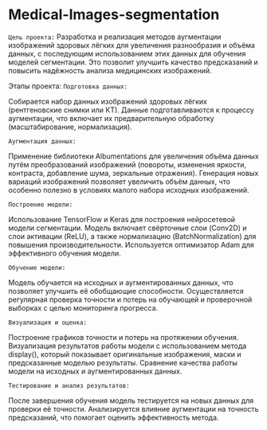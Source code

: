 # Medical-Images-segmentation
`Цель проекта:`
Разработка и реализация методов аугментации изображений здоровых лёгких для увеличения разнообразия и объёма данных, с последующим использованием этих данных для обучения моделей сегментации. Это позволит улучшить качество предсказаний и повысить надёжность анализа медицинских изображений.

Этапы проекта:
`Подготовка данных:`

Собирается набор данных изображений здоровых лёгких (рентгеновские снимки или КТ).
Данные подготавливаются к процессу аугментации, что включает их предварительную обработку (масштабирование, нормализация).

`Аугментация данных:`

Применение библиотеки Albumentations для увеличения объёма данных путём преобразований изображений (повороты, изменения яркости, контраста, добавление шума, зеркальные отражения).
Генерация новых вариаций изображений позволяет увеличить объём данных, что особенно полезно в условиях малого набора исходных изображений.

`Построение модели:`

Использование TensorFlow и Keras для построения нейросетевой модели сегментации.
Модель включает свёрточные слои (Conv2D) и слои активации (ReLU), а также нормализацию (BatchNormalization) для повышения производительности.
Используется оптимизатор Adam для эффективного обучения модели.

`Обучение модели:`

Модель обучается на исходных и аугментированных данных, что позволяет улучшить её обобщающие способности.
Осуществляется регулярная проверка точности и потерь на обучающей и проверочной выборках с целью мониторинга прогресса.

`Визуализация и оценка:`

Построение графиков точности и потерь на протяжении обучения.
Визуализация результатов работы модели с использованием метода display(), который показывает оригинальные изображения, маски и предсказанные моделью результаты.
Сравнение качества работы модели на исходных и аугментированных данных.

`Тестирование и анализ результатов:`

После завершения обучения модель тестируется на новых данных для проверки её точности.
Анализируется влияние аугментации на точность предсказаний, что помогает оценить эффективность метода.
